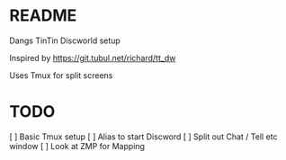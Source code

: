 # README

Dangs TinTin Discworld setup

Inspired by https://git.tubul.net/richard/tt_dw

Uses Tmux for split screens

# TODO 
[ ] Basic Tmux setup
[ ] Alias to start Discword
[ ] Split out Chat / Tell etc window
[ ] Look at ZMP for Mapping


